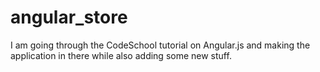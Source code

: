 angular_store
=============

I am going through the CodeSchool tutorial on Angular.js and making the application in there while also adding some new stuff.
